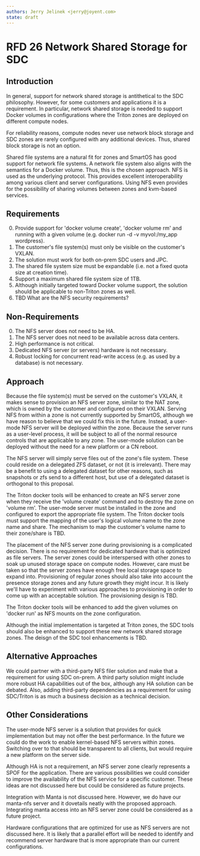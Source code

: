 ```yaml
---
authors: Jerry Jelinek <jerry@joyent.com>
state: draft
---
```


# RFD 26 Network Shared Storage for SDC

## Introduction

In general, support for network shared storage is antithetical to the SDC
philosophy. However, for some customers and applications it is a requirement.
In particular, network shared storage is needed to support Docker volumes in
configurations where the Triton zones are deployed on different compute nodes.

For reliability reasons, compute nodes never use network block storage and SDC
zones are rarely configured with any additional devices. Thus, shared block
storage is not an option.

Shared file systems are a natural fit for zones and SmartOS has good support
for network file systems. A network file system also aligns with the semantics
for a Docker volume. Thus, this is the chosen approach. NFS is used as the
underlying protocol. This provides excellent interoperability among various
client and server configurations. Using NFS even provides for the possibility
of sharing volumes between zones and kvm-based services.

## Requirements

 0. Provide support for 'docker volume create', 'docker volume rm' and running
    with a given volume (e.g. docker run -d -v myvol:/my_app wordpress).
 1. The customer's file system(s) must only be visible on the customer's VXLAN.
 2. The solution must work for both on-prem SDC users and JPC.
 3. The shared file system size must be expandable (i.e. not a fixed quota size
    at creation time).
 4. Support a maximum shared file system size of 1TB.
 5. Although initially targeted toward Docker volume support, the solution
    should be applicable to non-Triton zones as well.
 6. TBD What are the NFS security requirements?

## Non-Requirements

 0. The NFS server does not need to be HA.
 1. The NFS server does not need to be available across data centers.
 2. High performance is not critical.
 3. Dedicated NFS server (or servers) hardware is not necessary.
 4. Robust locking for concurrent read-write access (e.g. as used by a
    database) is not necessary.

## Approach

Because the file system(s) must be served on the customer's VXLAN, it makes
sense to provision an NFS server zone, similar to the NAT zone, which is owned
by the customer and configured on their VXLAN. Serving NFS from within a
zone is not currently supported by SmartOS, although we have reason to believe
that we could fix this in the future. Instead, a user-mode NFS server will
be deployed within the zone. Because the server runs as a user-level process,
it will be subject to all of the normal resource controls that are applicable
to any zone. The user-mode solution can be deployed without the need for a new
platform or a CN reboot.

The NFS server will simply serve files out of the zone's file system. These
could reside on a delegated ZFS dataset, or not (it is irrelevant). There may
be a benefit to using a delegated dataset for other reasons, such as snapshots
or zfs send to a different host, but use of a delegated dataset is orthogonal
to this proposal.

The Triton docker tools will be enhanced to create an NFS server zone when they
receive the 'volume create' command and to destroy the zone on 'volume rm'.
The user-mode server must be installed in the zone and configured to export
the appropriate file system. The Triton docker tools must support the mapping
of the user's logical volume name to the zone name and share. The mechanism
to map the customer's volume name to their zone/share is TBD.

The placement of the NFS server zone during provisioning is a complicated
decision. There is no requirement for dedicated hardware that is optimized as
file servers. The server zones could be interspersed with other zones to soak
up unused storage space on compute nodes. However, care must be taken so that
the server zones have enough free local storage space to expand into.
Provisioning of regular zones should also take into account the presence
storage zones and any future growth they might incur. It is likely we'll have
to experiment with various approaches to provisioning in order to come up with
an acceptable solution. The provisioning design is TBD.

The Triton docker tools will be enhanced to add the given volumes on
'docker run' as NFS mounts on the zone configuration.

Although the initial implementation is targeted at Triton zones, the SDC tools
should also be enhanced to support these new network shared storage zones.
The deisgn of the SDC tool enhancements is TBD.

## Alternative Approaches

We could partner with a third-party NFS filer solution and make that a
requirement for using SDC on-prem. A third party solution might include more
robust HA capabilities out of the box, although any HA solution can be debated.
Also, adding third-party dependencies as a requirement for using SDC/Triton
is as much a business decision as a technical decision.

## Other Considerations

The user-mode NFS server is a solution that provides for quick implementation
but may not offer the best performance. In the future we could do the work
to enable kernel-based NFS servers within zones. Switching over to that
should be transparent to all clients, but would require a new platform on the
server side.

Although HA is not a requirement, an NFS server zone clearly represents a SPOF
for the application. There are various possibilities we could consider to
improve the availability of the NFS service for a specific customer. These
ideas are not discussed here but could be considered as future projects.

Integration with Manta is not discussed here. However, we do have our manta-nfs
server and it dovetails neatly with the proposed approach. Integrating
manta access into an NFS server zone could be considered as a future project.

Hardware configurations that are optimized for use as NFS servers are not
discussed here. It is likely that a parallel effort will be needed to
identify and recommend server hardware that is more appropriate than our
current configurations.
